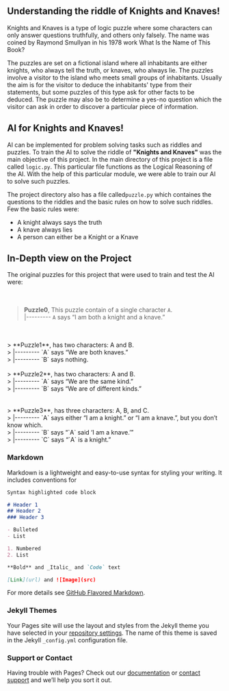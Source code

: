 ## Understanding the riddle of Knights and Knaves!

Knights and Knaves is a type of logic puzzle where some characters can only answer questions truthfully, and others only falsely. The name was coined by Raymond Smullyan in his 1978 work What Is the Name of This Book? <br>

The puzzles are set on a fictional island where all inhabitants are either knights, who always tell the truth, or knaves, who always lie. The puzzles involve a visitor to the island who meets small groups of inhabitants. Usually the aim is for the visitor to deduce the inhabitants' type from their statements, but some puzzles of this type ask for other facts to be deduced. The puzzle may also be to determine a yes-no question which the visitor can ask in order to discover a particular piece of information.


## AI for Knights and Knaves!

AI can be implemented for problem solving tasks such as riddles and puzzles. To train the AI to solve the riddle of **"Knights and Knaves"** was the main objective of this project. In the main directory of this project is a file called `logic.py`. This particular file functions as the Logical Reasoning of the AI. With the help of this particular module, we were able to train our AI to solve such puzzles. <br>

The project directory also has a file called`puzzle.py` which containes the questions to the riddles and the basic rules on how to solve such riddles. Few the basic rules were:
- A knight always says the truth
- A knave always lies
- A person can either be a Knight or a Knave

## In-Depth view on the Project

The original puzzles for this project that were used to train and test the AI were: <br>
<br>
<br>

> **Puzzle0**, This puzzle contain of a single character `A`.<br>
> |---------  `A` says “I am both a knight and a knave.”
<br>
<br>
> **Puzzle1**, has two characters: A and B. <br>
> |---------  `A` says “We are both knaves.” <br>
> |---------  `B` says nothing.
<br>
<br>
> **Puzzle2**, has two characters: A and B. <br>
> |---------  `A` says “We are the same kind.” <br>
> |---------  `B` says “We are of different kinds.” <br>
<br>
<br>
> **Puzzle3**, has three characters: A, B, and C. <br>
> |---------  `A` says either “I am a knight.” or “I am a knave.”, but you don’t know which. <br>
> |---------  `B` says “`A` said ‘I am a knave.’” <br>
> |---------  `C` says “`A` is a knight.” <br>


### Markdown

Markdown is a lightweight and easy-to-use syntax for styling your writing. It includes conventions for

```markdown
Syntax highlighted code block

# Header 1
## Header 2
### Header 3

- Bulleted
- List

1. Numbered
2. List

**Bold** and _Italic_ and `Code` text

[Link](url) and ![Image](src)
```

For more details see [GitHub Flavored Markdown](https://guides.github.com/features/mastering-markdown/).

### Jekyll Themes

Your Pages site will use the layout and styles from the Jekyll theme you have selected in your [repository settings](https://github.com/ManavMehta-Official/Knights-and-Knaves/settings/pages). The name of this theme is saved in the Jekyll `_config.yml` configuration file.

### Support or Contact

Having trouble with Pages? Check out our [documentation](https://docs.github.com/categories/github-pages-basics/) or [contact support](https://support.github.com/contact) and we’ll help you sort it out.
